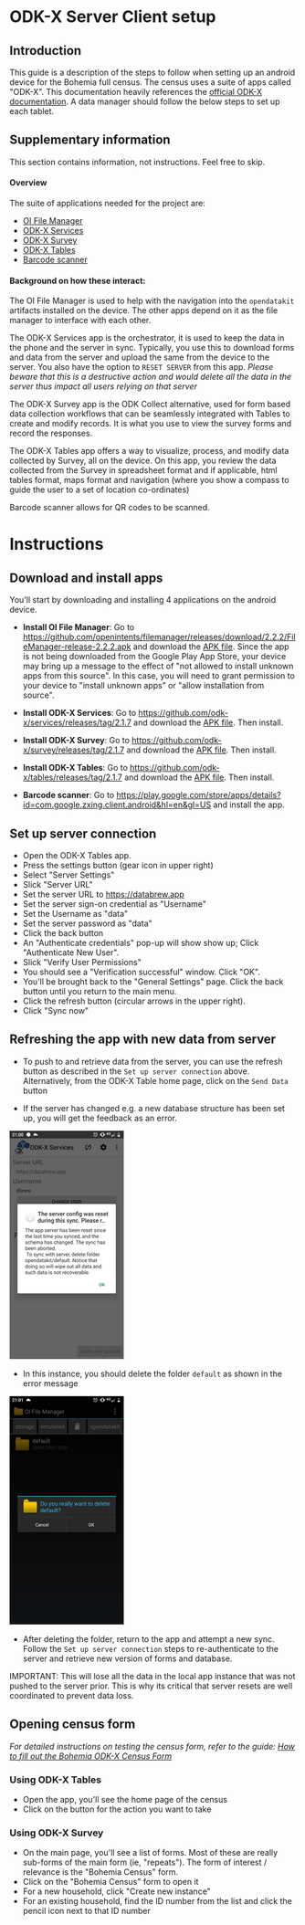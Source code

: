 # ODK-X Server Client setup

## Introduction

This guide is a description of the steps to follow when setting up an android device for the Bohemia full census. The census uses a suite of apps called "ODK-X". This documentation heavily references the [official ODK-X documentation](https://docs.odk-x.org/). A data manager should follow the below steps to set up each tablet.


## Supplementary information  

This section contains information, not instructions. Feel free to skip.

#### Overview

The suite of applications needed for the project are:

- [OI File Manager](https://github.com/openintents/filemanager/releases)
- [ODK-X Services](https://github.com/odk-x/services/releases/latest)
- [ODK-X Survey](https://github.com/odk-x/survey/releases/latest)
- [ODK-X Tables](https://github.com/odk-x/tables/releases/latest)
- [Barcode scanner](https://play.google.com/store/apps/details?id=com.google.zxing.client.android&hl=en&gl=US)


#### Background on how these interact:

The OI File Manager is used to help with the navigation into the `opendatakit` artifacts installed on the device. The other apps depend on it as the file manager to interface with each other.

The ODK-X Services app is the orchestrator, it is used to keep the data in the phone and the server in sync. Typically, you use this to download forms and data from the server and upload the same from the device to the server. You also have the option to `RESET SERVER` from this app. _Please beware that this is a destructive action and would delete all the data in the server thus impact all users relying on that server_

The ODK-X Survey app is the ODK Collect alternative, used for form based data collection workflows that can be seamlessly integrated with Tables to create and modify records. It is what you use to view the survey forms and record the responses.

The ODK-X Tables app offers a way to visualize, process, and modify data collected by Survey, all on the device. On this app, you review the data collected from the Survey in spreadsheet format and if applicable, html tables format, maps format and navigation (where you show a compass to guide the user to a set of location co-ordinates)

Barcode scanner allows for QR codes to be scanned.

# Instructions

## Download and install apps

You'll start by downloading and installing 4 applications on the android device.

- **Install OI File Manager**: Go to https://github.com/openintents/filemanager/releases/download/2.2.2/FileManager-release-2.2.2.apk and download the [APK file](https://github.com/openintents/filemanager/releases/download/2.2.2/FileManager-release-2.2.2.apk). Since the app is not being downloaded from the Google Play App Store, your device may bring up a message to the effect of "not allowed to install unknown apps from this source". In this case, you will need to grant permission to your device to "install unknown apps" or "allow installation from source".  

- **Install ODK-X Services**: Go to https://github.com/odk-x/services/releases/tag/2.1.7 and download the [APK file](https://github.com/odk-x/services/releases/download/2.1.7/ODK-X_Services_v2.1.7.apk). Then install.

- **Install ODK-X Survey**: Go to https://github.com/odk-x/survey/releases/tag/2.1.7 and download the [APK file](https://github.com/odk-x/survey/releases/download/2.1.7/ODK-X_Survey_v2.1.7.apk). Then install.

- **Install ODK-X Tables**: Go to https://github.com/odk-x/tables/releases/tag/2.1.7 and download the [APK file](https://github.com/odk-x/tables/releases/download/2.1.7/ODK-X_Tables_v2.1.7.apk). Then install.

- **Barcode scanner**: Go to https://play.google.com/store/apps/details?id=com.google.zxing.client.android&hl=en&gl=US and install the app.

## Set up server connection

- Open the ODK-X Tables app.  
- Press the settings button (gear icon in upper right)  
- Select "Server Settings"  
- Slick "Server URL"  
- Set the server URL to https://databrew.app  
- Set the server sign-on credential as "Username"  
- Set the Username as "data"  
- Set the server password as "data"  
- Click the back button  
- An "Authenticate credentials" pop-up will show show up; Click "Authenticate New User".  
- Slick "Verify User Permissions"  
- You should see a "Verification successful" window. Click "OK".  
- You'll be brought back to the "General Settings" page. Click the back button until you return to the main menu.
- Click the refresh button (circular arrows in the upper right).  
- Click "Sync now"  

## Refreshing the app with new data from server

- To push to and retrieve data from the server, you can use the refresh button as described in the `Set up server connection` above.
Alternatively, from the ODK-X Table home page, click on the `Send Data` button

- If the server has changed e.g. a new database structure has been set up, you will get the feedback as an error.

![](img/remove_default_new.png)

- In this instance, you should delete the folder `default` as shown in the error message

![](img/oi_manager_delete.png)

- After deleting the folder, return to the app and attempt a new sync. Follow the `Set up server connection` steps to re-authenticate to the server and retrieve new version of forms and database. 

IMPORTANT: This will lose all the data in the local app instance that was not pushed to the server prior. This is why its critical that server resets are well coordinated to prevent data loss.


## Opening census form

_For detailed instructions on testing the census form, refer to the guide: [How to fill out the Bohemia ODK-X Census Form](https://github.com/databrew/bohemia/blob/master/guides/guide_census_form_testing.md)_

### Using ODK-X Tables
- Open the app, you'll see the home page of the census
- Click on the button for the action you want to take

### Using ODK-X Survey
- On the main page, you'll see a list of forms. Most of these are really sub-forms of the main form (ie, "repeats"). The form of interest / relevance is the "Bohemia Census" form.
- Click on the "Bohemia Census" form to open it  
- For a new household, click "Create new instance"
- For an existing household, find the ID number from the list and click the pencil icon next to that ID number  






